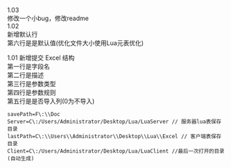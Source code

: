 
1.03<br>
修改一个小bug，修改readme<br>
1.02<br>
新增默认行<br>
第六行是是默认值(优化文件大小使用Lua元表优化)<br>

1.01 新增提交
Excel 结构<br>
第一行是字段名<br>
第二行是描述<br>
第三行是参数类型<br>
第四行是参数规则<br>
第五行是是否导入列(0为不导入)<br>
````
savePath=F\:\\Doc 
Server=C\:/Users/Administrator/Desktop/Lua/LuaServer // 服务器lua表保存目录
lastPath=C\:\\Users\\Administrator\\Desktop\\Lua\\Excel // 客户端表保存目录
Client=C\:/Users/Administrator/Desktop/Lua/LuaClient //最后一次打开的目录(自动生成)

````
